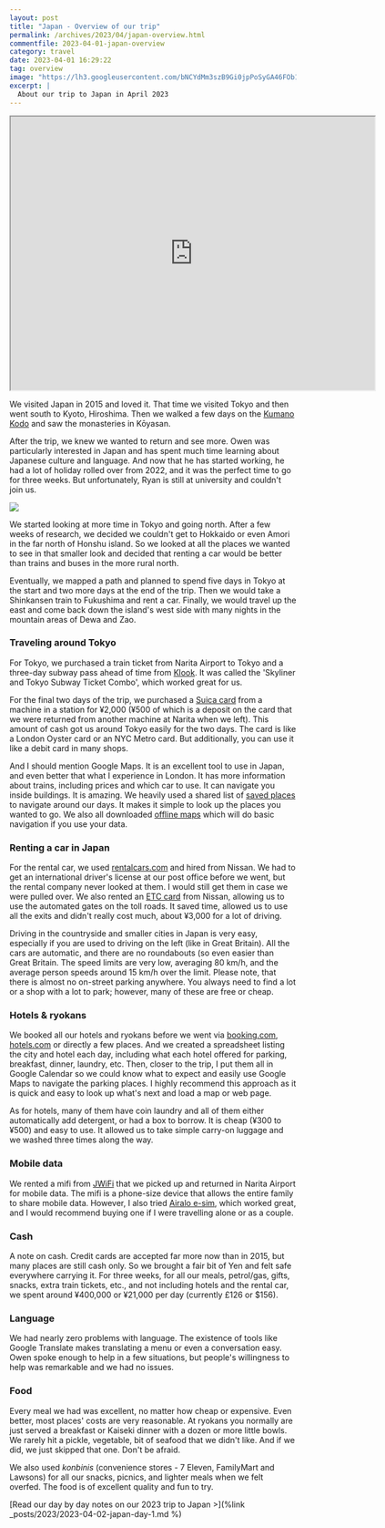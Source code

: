 ```yaml
---
layout: post
title: "Japan - Overview of our trip"
permalink: /archives/2023/04/japan-overview.html
commentfile: 2023-04-01-japan-overview
category: travel
date: 2023-04-01 16:29:22
tag: overview
image: "https://lh3.googleusercontent.com/bNCYdMm3szB9Gi0jpPoSyGA46FOb1qFp9bp-Bjxemuexb__Q-Ck5qdaKvsYUxDbDSDvNjF5Ky2kxS_MxH8642Iv1TLIrtHcVmxL_jL9_vMVVD1HZWu_6psyzs0c3u1lYeLntJOJpwi8=h480"
excerpt: |
  About our trip to Japan in April 2023
---
```


<iframe src="https://www.google.com/maps/d/embed?mid=1gojA3u_MVp4BVo2rBYW6zbMUKHAQ5KM&ehbc=2E312F" width="640" height="480"></iframe>

We visited Japan in 2015 and loved it. That time we visited Tokyo and then went south to Kyoto, Hiroshima. Then we walked a few days on the [Kumano Kodo](https://www.tb-kumano.jp/en/kumano-kodo/) and saw the monasteries in Kōyasan.

After the trip, we knew we wanted to return and see more. Owen was particularly interested in Japan and has spent much time learning about Japanese culture and language. And now that he has started working, he had a lot of holiday rolled over from 2022, and it was the perfect time to go for three weeks. But unfortunately, Ryan is still at university and couldn't join us.

  <a href="https://lh3.googleusercontent.com/KhwTk0L7mffULaQe-oYx2XFlyvgBePvGeGPya3HjavQgRBeLAdf1TLJc7lFogrfW0E0yGKyCWHUeQwUvRf_cQf9neRtE7HXiUG7OZWc0-yxL5hgwGVkbKI9n9ZkuGmtFxEolywOUPQY=w1920-h1080" target="_blank">
    <img src="https://lh3.googleusercontent.com/KhwTk0L7mffULaQe-oYx2XFlyvgBePvGeGPya3HjavQgRBeLAdf1TLJc7lFogrfW0E0yGKyCWHUeQwUvRf_cQf9neRtE7HXiUG7OZWc0-yxL5hgwGVkbKI9n9ZkuGmtFxEolywOUPQY=h480" />
  </a>

We started looking at more time in Tokyo and going north. After a few weeks of research, we decided we couldn't get to Hokkaido or even Amori in the far north of Honshu island. So we looked at all the places we wanted to see in that smaller look and decided that renting a car would be better than trains and buses in the more rural north.

Eventually, we mapped a path and planned to spend five days in Tokyo at the start and two more days at the end of the trip. Then we would take a Shinkansen train to Fukushima and rent a car. Finally, we would travel up the east and come back down the island's west side with many nights in the mountain areas of Dewa and Zao.

### Traveling around Tokyo

For Tokyo, we purchased a train ticket from Narita Airport to Tokyo and a three-day subway pass ahead of time from [Klook](https://www.klook.com/en-GB/activity/19437-skyliner-subway-ticket-tokyo/). It was called the 'Skyliner and Tokyo Subway Ticket Combo', which worked great for us.

For the final two days of the trip, we purchased a [Suica card](https://www.japan-rail-pass.com/transportation/prepaid-cards/suica) from a machine in a station for ¥2,000 (¥500 of which is a deposit on the card that we were returned from another machine at Narita when we left). This amount of cash got us around Tokyo easily for the two days. The card is like a London Oyster card or an NYC Metro card. But additionally, you can use it like a debit card in many shops.

And I should mention Google Maps. It is an excellent tool to use in Japan, and even better that what I experience in London. It has more information about trains, including prices and which car to use. It can navigate you inside buildings. It is amazing. We heavily used a shared list of [saved places](https://support.google.com/maps/answer/7280933) to navigate around our days. It makes it simple to look up the places you wanted to go. We also all downloaded [offline maps](https://support.google.com/maps/answer/6291838) which will do basic navigation if you use your data.

### Renting a car in Japan

For the rental car, we used [rentalcars.com](https://www.rentalcars.com/en/guides/driving-your-rental/japan-car-rental-guide/) and hired from Nissan. We had to get an international driver's license at our post office before we went, but the rental company never looked at them. I would still get them in case we were pulled over. We also rented an [ETC card](https://nissan-rentacar.com/english/guide/etc.html) from Nissan, allowing us to use the automated gates on the toll roads. It saved time, allowed us to use all the exits and didn't really cost much, about ¥3,000 for a lot of driving.

Driving in the countryside and smaller cities in Japan is very easy, especially if you are used to driving on the left (like in Great Britain). All the cars are automatic, and there are no roundabouts (so even easier than Great Britain. The speed limits are very low, averaging 80 km/h, and the average person speeds around 15 km/h over the limit. Please note, that there is almost no on-street parking anywhere. You always need to find a lot or a shop with a lot to park; however, many of these are free or cheap.

### Hotels & ryokans

We booked all our hotels and ryokans before we went via [booking.com](https://booking.com/), [hotels.com](https://hotels.com/) or directly a few places. And we created a spreadsheet listing the city and hotel each day, including what each hotel offered for parking, breakfast, dinner, laundry, etc. Then, closer to the trip, I put them all in Google Calendar so we could know what to expect and easily use Google Maps to navigate the parking places. I highly recommend this approach as it is quick and easy to look up what's next and load a map or web page.

As for hotels, many of them have coin laundry and all of them either automatically add detergent, or had a box to borrow. It is cheap (¥300 to ¥500) and easy to use. It allowed us to take simple carry-on luggage and we washed three times along the way.

### Mobile data

We rented a mifi from [JWiFi](https://wi-firental.com/) that we picked up and returned in Narita Airport for mobile data. The mifi is a phone-size device that allows the entire family to share mobile data. However, I also tried [Airalo e-sim](https://www.airalo.com/), which worked great, and I would recommend buying one if I were travelling alone or as a couple.

### Cash

A note on cash. Credit cards are accepted far more now than in 2015, but many places are still cash only. So we brought a fair bit of Yen and felt safe everywhere carrying it. For three weeks, for all our meals, petrol/gas, gifts, snacks, extra train tickets, etc., and not including hotels and the rental car, we spent around ¥400,000 or ¥21,000 per day (currently £126 or $156).

### Language

We had nearly zero problems with language. The existence of tools like Google Translate makes translating a menu or even a conversation easy. Owen spoke enough to help in a few situations, but people's willingness to help was remarkable and we had no issues.

### Food

Every meal we had was excellent, no matter how cheap or expensive. Even better, most places' costs are very reasonable. At ryokans you normally are just served a breakfast or Kaiseki dinner with a dozen or more little bowls. We rarely hit a pickle, vegetable, bit of seafood that we didn't like. And if we did, we just skipped that one. Don't be afraid.

We also used _konbinis_ (convenience stores - 7 Eleven, FamilyMart and Lawsons) for all our snacks, picnics, and lighter meals when we felt overfed. The food is of excellent quality and fun to try.

[Read our day by day notes on our 2023 trip to Japan >](%link _posts/2023/2023-04-02-japan-day-1.md %)
